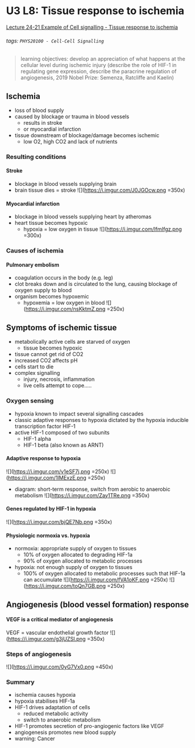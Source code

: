 # U3 L8: Tissue response to ischemia
[Lecture 24-21 Example of Cell signalling - Tissue response to ischemia](https://brightspace.ucd.ie/d2l/le/content/157606/viewContent/1699571/View)
###### tags: `PHYS20100 - Cell-Cell Signalling`

> learning objectives: develop an appreciation of what happens at the cellular level during ischemic injury (describe the role of HIF-1 in regulating gene expression, describe the paracrine regulation of angiogenesis, 2019 Nobel Prize: Semenza, Ratcliffe and Kaelin)

## Ischemia
- loss of blood supply
- caused by blockage or trauma in blood vessels
    - results in stroke
    - or myocardial infarction
- tissue downstream of blockage/damage becomes ischemic
    - low O2, high CO2 and lack of nutrients

### Resulting conditions 
#### Stroke
- blockage in blood vessels supplying brain
- brain tissue dies = stroke
![](https://i.imgur.com/J0JGOcw.png =350x)

#### Myocardial infarction
- blockage in blood vessels supplying heart by atheromas
- heart tissue becomes hypoxic
    - hypoxia = low oxygen in tissue 
    ![](https://i.imgur.com/lfmIfgz.png =300x)

### Causes of ischemia
#### Pulmonary embolism
- coagulation occurs in the body (e.g. leg) 
- clot breaks down and is circulated to the lung, causing blockage of oxygen supply to blood 
- organism becomes hypoxemic
    - hypoxemia = low oxygen in blood
    ![](https://i.imgur.com/nsKktmZ.png =250x)
    
## Symptoms of ischemic tissue
- metabolically active cells are starved of oxygen
    - tissue becomes hypoxic
- tissue cannot get rid of CO2
- increased CO2 affects pH
- cells start to die
- complex signalling
    - injury, necrosis, inflammation
    - live cells attempt to cope.....

### Oxygen sensing
- hypoxia known to impact several signalling cascades
- classic adaptive responses to hypoxia dictated by the hypoxia inducible transcription factor HIF-1
- active HIF-1 composed of two subunits
    - HIF-1 alpha
    - HIF-1 beta (also known as ARNT)

#### Adaptive response to hypoxia
![](https://i.imgur.com/v1eSF7j.png =250x)
![](https://i.imgur.com/1lMExzE.png =250x)
- diagram: short-term response, switch from aerobic to anaerobic metabolism
![](https://i.imgur.com/Zay1TRe.png =350x)

#### Genes regulated by HIF-1 in hypoxia
![](https://i.imgur.com/bjQE7Nb.png =350x)

#### Physiologic normoxia vs. hypoxia
- normoxia: appropriate supply of oxygen to tissues
    - 10% of oxygen allocated to degrading HIF-1a
    - 90% of oxygen allocated to metabolic processes
- hypoxia: not enough supply of oxygen to tissues
    - 100% of oxygen allocated to metabolic processes such that HIF-1a can accumulate
![](https://i.imgur.com/fVA1oKF.png =250x) ![](https://i.imgur.com/toQn7GB.png =250x)

## Angiogenesis (blood vessel formation) response
#### VEGF is a critical mediator of angiogenesis
VEGF = vascular endothelial growth factor
![](https://i.imgur.com/g3jUZSl.png =350x)

### Steps of angiogenesis
![](https://i.imgur.com/0yG7Vx0.png =450x)

### Summary
- ischemia causes hypoxia
- hypoxia stabilises HIF-1a
- HIF-1 drives adaptation of cells
    - reduced metabolic activity
    - switch to anaerobic metabolism
- HIF-1 promotes secretion of pro-angiogenic factors like VEGF
- angiogenesis promotes new blood supply
- warning: Cancer
